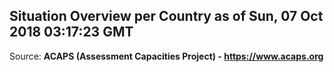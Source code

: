 ## Situation Overview per Country as of Sun, 07 Oct 2018 03:17:23 GMT

Source: **ACAPS (Assessment Capacities Project) - https://www.acaps.org**
